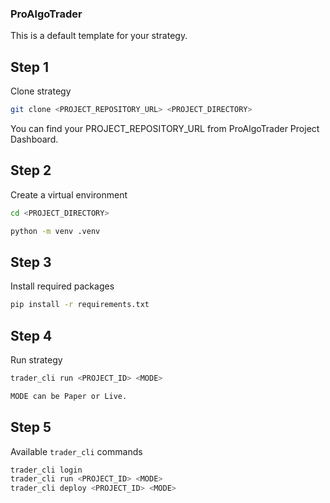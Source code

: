 ### ProAlgoTrader

This is a default template for your strategy.

## Step 1

Clone strategy

```bash
git clone <PROJECT_REPOSITORY_URL> <PROJECT_DIRECTORY>
```

You can find your PROJECT_REPOSITORY_URL from ProAlgoTrader Project Dashboard.

## Step 2

Create a virtual environment

```bash
cd <PROJECT_DIRECTORY>

python -m venv .venv
```

## Step 3

Install required packages

```bash
pip install -r requirements.txt
```

## Step 4

Run strategy

```bash
trader_cli run <PROJECT_ID> <MODE>

MODE can be Paper or Live.
```

## Step 5

Available `trader_cli` commands

```bash
trader_cli login
trader_cli run <PROJECT_ID> <MODE>
trader_cli deploy <PROJECT_ID> <MODE>
```
